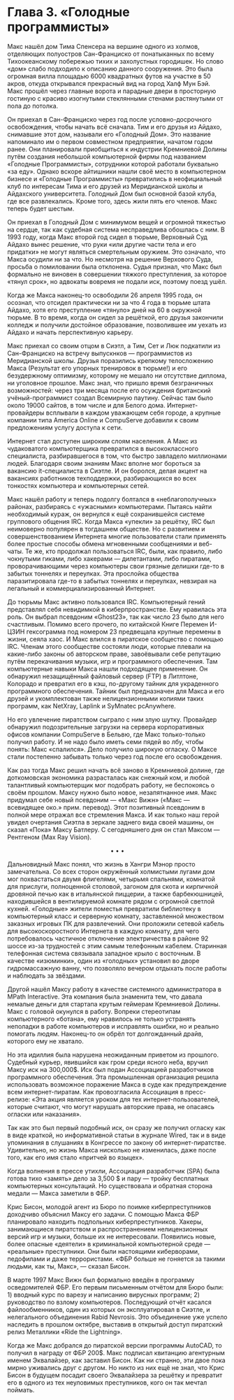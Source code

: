 # Глава 3. «Голодные программисты»

Макс нашёл дом Тима Спенсера на вершине одного из холмов, отделяющих полуостров Сан-Франциско от понатыканных по всему Тихоокеанскому побережью тихих и захолустных городишек. Но слово «дом» слабо подходило к описанию данного сооружения. Это была огромная вилла площадью 6000 квадратных футов на участке в 50 акров, откуда открывался прекрасный вид на город Халф Мун Бэй. Макс прошёл через главные ворота и парадные двери в просторную гостиную с красиво изогнутыми стеклянными стенами растянутыми от пола до потолка.

Он приехал в Сан-Франциско через год после условно-досрочного освобождения, чтобы начать всё сначала. Тим и его друзья из Айдахо, снимавшие этот дом, называли его «Голодный Дом». Это название напоминало им о первом совместном предприятии, начатом годом ранее. Они планировали приобщиться к индустрии Кремниевой Долины путём создания небольшой компьютерной фирмы под названием «Голодные Программисты», сотрудники которой работали буквально «за еду». Однако вскоре айтишники нашли своё место в компьютерном бизнесе и «Голодные Программисты» превратились в неофициальный клуб по интересам Тима и его друзей из Меридианской школы и Айдахского университета. Голодный Дом был основной базой клуба, где все развлекались. Кроме того, здесь жили пять его членов. Макс теперь будет шестым.

Он приехал в Голодный Дом с минимумом вещей и огромной тяжестью на сердце, так как судебная система несправедлива обошлась с ним. В 1993 году, когда Макс второй год сидел в тюрьме, Верховный Суд Айдахо вынес решение, что руки «или другие части тела и его придатки» не могут являться смертельным оружием. Это означало, что Макса осудили ни за что. Но несмотря на решение Верхового Суда, просьба о помиловании была отклонена. Судья признал, что Макс был формально не виновен в совершении тяжкого преступления, за которое «тянул срок», но адвокаты вовремя не подали иск, поэтому поезд ушёл.

Когда же Макса наконец-то освободили 26 апреля 1995 года, он осознал, что отсидел практически ни за что 4 года в тюрьме штата Айдахо, хотя его преступление «тянуло» дней на 60 в окружной тюрьме. В то время, когда он сидел за решёткой, его друзья закончили колледж и получили достойное образование, позволившее им уехать из Айдахо и начать перспективную карьеру.

Макс приехал со своим отцом в Сиэтл, а Тим, Сет и Люк подкатили из Сан-Франциско на встречу выпускнков — программистов из Меридианской школы. Друзья поразились крепкому телосложению Макса (Результат его упорных тренировок в тюрьме!) и его безудержному оптимизму, которому не мешало ни отсутствие диплома, ни уголовное прошлое. Макс знал, что пришло время безграничных возможностей: через три месяца после его осуждения британский учёный-программист создал Всемирную паутину. Сейчас там было около 19000 сайтов, в том числе и для Белого дома. Интернет-провайдеры всплывали в каждом уважающем себя городе, а крупные компании типа America Online и CompuServe добавили к своим предложениям услугу доступа к сети.

Интернет стал доступен широким слоям населения. А Макс из чудаковатого компьютерщика превратился в высококлассного специалиста, разбиравшегося в том, что быстро завладело миллионами людей. Благодаря своим знаниям Макс вполне мог бороться за вакансию it-специалиста в Сиэтле. И он боролся, делая акцент на вакансиях работников техподдержки, разбирающихся во всех тонкостях компьютера и компьютерных сетей.

Макс нашёл работу и теперь подолгу болтался в «неблагополучных» районах, разбираясь с «ужасными» компьютерами. Пытаясь найти необходимый кураж, он вернулся к ещё сохранившейся системе группового общения IRC. Когда Макса «упекли» за решётку, IRC был неимоверно популярен в тогдашнем обществе. Но с развитием и совершенствованием Интернета многие пользователи стали применять более простые способы обмена мгновенными сообщениями и веб-чаты. Те же, кто продолжал пользоваться IRC, были, как правило, либо чокнутыми гиками, либо хакерами — дилетантами, либо пиратами, проворачивающими через компьютеры свои грязные делишки где-то в забытых тоннелях и переулках. Эта прослойка общества паразитировала где-то в забытых тоннелях и переулках, невзирая на легальный и коммерциализированный Интернет.

До тюрьмы Макс активно пользовался IRC. Компьютерный гений представлял себя невидимкой в киберпространстве. Ему нравилась эта роль. Он выбрал псевдоним «Ghost23», так как число 23 было для него счастливым. Помимо всего прочего, по китайской Книге Перемен И-ЦЗИН гексограмма под номером 23 предвещала крупные перемены в жизни, сеяла хаос. И Макс влился в пиратское сообщество с помощью IRC. Членам этого сообществе состояли люди, которые плевали на какие-либо законы об авторском праве, завоёвывали себе репутацию путём перекачивания музыки, игр и программного обеспечения. Там компьютерные навыки Макса нашли подходящее применение. Он обнаружил незащищённый файловый сервер (FTP) в Литлтоне, Колорадо и превратил его в кэш, по-другому тайник для украденного программного
обеспечения. Тайник был предназначен для Макса и его друзей и укомплектован также нелицензионными копиями таких программ, как NetXray, Laplink и SyMnatec pcAnywhere.

Но его увлечение пиратством сыграло с ним злую шутку. Провайдер обнаружил подозрительные загрузки на сервера корпоративных офисов компании CompuServe в Бельвю, где Макс только-только получил работу. И не надо было иметь семи пядей во лбу, чтобы понять: Макс «спалился». Дело получило широкую огласку. О Максе стали постепенно забывать только через год после его освобождения.

Как раз тогда Макс решил начать всё заново в Кремниевой долине, где доткомовская экономика разрасталась как снежный ком, и любой талантливый компьютерщик мог подобрать работу, не беспокоясь о своём прошлом. Максу нужно было новое, незапятнанное имя. Макс придумал себе новый псевдоним — «Макс Вижн» («Макс — всевидящее око.» прим. перевод). Этот позитивный псевдоним в полной мере
отражал все стремления Макса. И как только наш герой увидел очертания Сиэтла в зеркале заднего вида своей машины, он сказал «Пока» Максу Батлеру. С сегодняшнего дня он стал Максом — Рентгеном (Max Ray Vision).

<p align="center">• • •</p>

Дальновидный Макс понял, что жизнь в Хангри Мэнор просто замечательна. Со всех сторон окружённый холмистыми лугами дом мог похвастаться двумя флигелями, четырьмя спальнями, комнатой для прислуги, полноценной столовой, загоном для скота и кирпичной дровяной печью как в итальянской пиццерии, а также барбекюшницей, находившейся в вентилируемой комнате рядом с огромной светлой кухней. «Голодные» жители поместья превратили библиотеку в компьютерный класс и серверную комнату, заставленной множеством заказных игровых ПК для развлечений. Они проложили сетевой кабель для высокоскоростного Интернета в каждую комнату, для чего потребовалось частичное отключение электричества в районе 92 шоссе из-за трудностей с этим самым телефонным кабелем. Старинная телефонная система связывала западное крыло с восточным. В качестве «изюминки», один из «голодных» установил во дворе гидромассажную ванну, что позволяло вечером отдыхать после работы и наблюдать за звёздами.

Другой нашёл Максу работу в качестве системного администратора в MPath Interactive. Эта компания была знаменита тем, что давала немалые деньги для стартапа крутым геймерам Кремниевой Долины. Макс с головой окунулся в работу. Вопреки стереотипам компьютерного «ботана», ему нравилось не только устранять неполадки в работе компьютеров и исправлять ошибки, но и реально помогать людям. Наконец-то он обрёл тот долгожданный драйв, которого ему не хватало.

Но эта идиллия была нарушена неожиданным приветом из прошлого. Судебный курьер, явившийся как гром среди ясного неба, вручил Максу иск на 300,000$. Иск был подан Ассоциацией разработчиков программного обеспечения. Эта промышленная организация решила использовать возможное поражение Макса в суде как предупреждение всем интернет-пиратам. Как провозгласила Ассоциация в пресс-релизе: «Эта акция является уроком для тех интернет-пользователей, которые считают, что могут нарушать авторские права, не опасаясь огласки или наказания».

Так как это был первый подобный иск, он сразу же получил огласку как в виде краткой, но информативной статьи в журнале Wired, так и в виде упоминания в слушаниях в Конгрессе по закону об интернет-пиратстве. Удивительно, но жизнь Макса нисколько не изменилась, даже после того, как его имя стало «притчей во языцех».

Когда волнения в прессе утихли, Ассоциация разработчик (SPA) была готова тихо «замять» дело за 3,500 $ и пару — тройку бесплатных компьютерных консультаций. Но существовала и обратная сторона медали — Макса заметили в ФБР.

Крис Бисон, молодой агент из Бюро по поимке киберпреступников доходчиво объяснил Максу его задачи. С помощью Макса ФБР планировало находить подпольных киберпреступников. Хакеры, занимающиеся пиратством и распространением нелицензионных версий игр и музыки, больше их не интересовали. Появились новые, более опасные «деятели» в криминальной компьютерной среде — «реальные» преступники. Они были настоящими киберворами, педофилами и даже террористами. «ФБР больше не гоняется за такими людьми, как ты, Макс», — сказал Бисон.

В марте 1997 Макс Вижн был формально введён в программу осведомителей ФБР. Его первым письменным отчётом для Бюро были: 1) вводный курс по варезу и написанию вирусных программ; 2) руководство по взлому компьютеров. Последующий отчёт касался файлообменников, один из которых он эксплуатировал в Сиэтле, и нелегального объединения Rabid Nevrosis. Это объединение уже успело наследить в прошлом октябре, выставив в открытый доступ пиратский релиз Металлики «Ride the Lightning».

Когда же Макс добрался до пиратской версии программы AutoCAD, то получил в награду от ФБР 200$. Макс подписал квитанцию агентурным именем Эквалайзер, как заставил Бисон. Как ни странно, эти двое пока мирно уживались друг с другом. Но никто из них ещё не знал, что Крис Бисон в будущем посадит своего Эквалайзера за решётку и превратит его в одного из тех неуловимых преступников, кого он так мечтал поймать.

